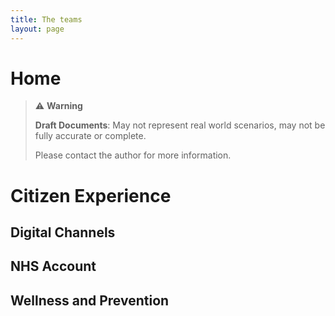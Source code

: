 ```yaml
---
title: The teams
layout: page
---
```


# Home

> ⚠️ **Warning**
>  
> **Draft Documents**: May not represent real world scenarios, may not be fully accurate or complete.
>
> Please contact the author for more information.

# Citizen Experience

## Digital Channels

## NHS Account

## Wellness and Prevention